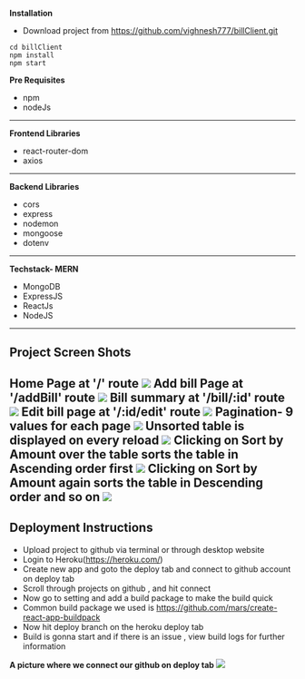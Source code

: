 **Installation**
- Download project from https://github.com/vighnesh777/billClient.git
```
cd billClient
npm install
npm start
```

**Pre Requisites**
- npm
- nodeJs
---
**Frontend Libraries**
- react-router-dom
- axios
---
**Backend Libraries**
- cors
- express
- nodemon
- mongoose
- dotenv
---
**Techstack- MERN**
- MongoDB
- ExpressJS
- ReactJs
- NodeJS
---
## Project Screen Shots
**Home Page at '/' route**
![](https://he-s3.s3.amazonaws.com/media/uploads/2be7ca4.jpg)
**Add bill Page at '/addBill' route**
![](https://he-s3.s3.amazonaws.com/media/uploads/3b29d21.jpg)
**Bill summary at '/bill/:id' route**
![](https://he-s3.s3.amazonaws.com/media/uploads/43093f6.jpg)
**Edit bill page at '/:id/edit' route**
![](https://he-s3.s3.amazonaws.com/media/uploads/4b351a3.jpg)
**Pagination- 9 values for each page**
![](https://he-s3.s3.amazonaws.com/media/uploads/5245768.jpg)
**Unsorted table is displayed on every reload**
![](https://he-s3.s3.amazonaws.com/media/uploads/598e46d.jpg)
**Clicking on Sort by Amount over the table sorts the table in Ascending order first**
![](https://he-s3.s3.amazonaws.com/media/uploads/6379840.jpg)
**Clicking on Sort by Amount again sorts the table in Descending order and so on**
![](https://he-s3.s3.amazonaws.com/media/uploads/738764c.jpg)
---
## Deployment Instructions
- Upload project to github via terminal or through desktop website
- Login to Heroku(https://heroku.com/)
- Create new app and goto the deploy tab and connect to github account on deploy tab 
- Scroll through projects on github , and hit connect 
- Now go to setting and add a build package to make the build quick
- Common build package we used is https://github.com/mars/create-react-app-buildpack
- Now hit deploy branch on the heroku deploy tab
- Build is gonna start and if there is an issue , view build logs for further information

**A picture where we connect our github on deploy tab**
![](https://he-s3.s3.amazonaws.com/media/uploads/a83c23c.jpg)